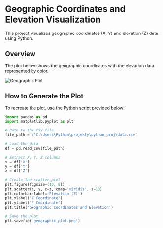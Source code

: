 # Geographic Coordinates and Elevation Visualization

This project visualizes geographic coordinates (X, Y) and elevation (Z) data using Python.

## Overview

The plot below shows the geographic coordinates with the elevation data represented by color.

![Geographic Plot](./geographic_plot.png)

## How to Generate the Plot

To recreate the plot, use the Python script provided below:

```python
import pandas as pd
import matplotlib.pyplot as plt

# Path to the CSV file
file_path = r'C:\Users\Python\projekty\python_proj\data.csv'

# Load the data
df = pd.read_csv(file_path)

# Extract X, Y, Z columns
x = df['X']
y = df['Y']
z = df['Z']

# Create the scatter plot
plt.figure(figsize=(10, 8))
plt.scatter(x, y, c=z, cmap='viridis', s=10)
plt.colorbar(label='Elevation (Z)')
plt.xlabel('X Coordinate')
plt.ylabel('Y Coordinate')
plt.title('Geographic Coordinates and Elevation')

# Save the plot
plt.savefig('geographic_plot.png')
